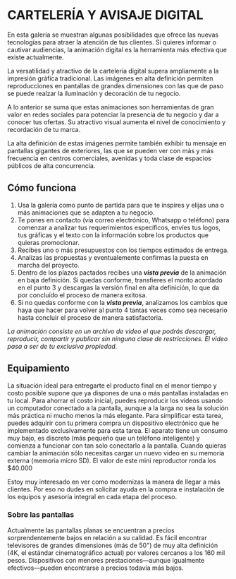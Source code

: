 # CARTELERÍA Y AVISAJE DIGITAL

En esta galería se muestran algunas posibilidades que ofrece las nuevas tecnologías para atraer la atención de tus clientes. Si quieres informar o cautivar audiencias, la animación digital es la herramienta más efectiva que existe actualmente.

La versatilidad y atractivo de la cartelería digital supera ampliamente a la impresión gráfica tradicional. Las imágenes en alta definición permiten reproducciones en pantallas de grandes dimensiones con las que de paso se puede realzar la iluminación y decoración de tu negocio.

A lo anterior se suma que estas animaciones son herramientas de gran valor en redes sociales para potenciar la presencia de tu negocio y dar a conocer tus ofertas. Su atractivo visual aumenta el nivel de conocimiento y recordación de tu marca.

La alta definición de estas imágenes permite también exhibir tu mensaje en pantallas gigantes de exteriores, las que se pueden ver con más y más frecuencia en centros comerciales, avenidas y toda clase de espacios públicos de alta concurrencia. 

## Cómo funciona
1. Usa la galería como punto de partida para que te inspires y elijas una o más animaciones que se adapten a tu negocio. 
2. Te pones en contacto (vía correo electrónico, Whatsapp o teléfono) para comenzar a analizar tus requerimientos específicos, envíes tus logos, tus gráficas y el texto con la información sobre los productos que quieras promocionar.
3. Recibes uno o más presupuestos con los tiempos estimados de entrega. 
4. Analizas las propuestas y eventualemente confirmas la puesta en marcha del proyecto.
4. Dentro de los plazos pactados recibes una **_vista previa_** de la animación en baja definición. Si quedas conforme, transfieres el monto acordado en el punto 3 y descargas la versión final en alta definición, lo que da por concluído el proceso de manera exitosa.
5. Si no quedas conforme con la **_vista previa_**, analizamos los cambios que haya que hacer para volver al punto 4 tantas veces como sea necesario hasta concluir el proceso de manera satisfactoria.

*La animación consiste en un archivo de video el que podrás descargar, reproducir, compartir y publicar sin ninguna clase de restricciones. El video pasa a ser de tu exclusiva propiedad.*

## Equipamiento
La situación ideal para entregarte el producto final en el menor tiempo y costo posible supone que ya dispones de una o más pantallas instaladas en tu local.
Para ahorrar el costo inicial, puedes reproducir los videos usando un computador conectado a la pantalla, aunque a la larga no sea la solución más práctica ni mucho menos la más elegante.
Para simplificar esta tarea, puedes adquirir con tu primera compra un dispositivo electrónico que he implementado exclusivamente para esta tarea. El aparato tiene un consumo muy bajo, es discreto (más pequeño que un teléfono inteligente) y comienza a funcionar con tan solo conectarlo a la pantalla. Cuando quieras cambiar la animación sólo necesitas cargar un nuevo video en su memoria externa (memoria micro SD). El valor de este mini reproductor ronda los $40.000 

Estoy muy interesado en ver como modernizas la manera de llegar a más clientes. Por eso no dudes en solicitar ayuda en la compra e instalación de los equipos y asesoría integral en cada etapa del proceso.

### Sobre las pantallas
Actualmente las pantallas planas se encuentran a precios sorprendentemente bajos en relación a su calidad. Es fácil encontrar televisores de grandes dimensiones (más de 50") de muy alta definición (4K, el estándar cinematográfico actual) por valores cercanos a los 160 mil pesos. Dispositivos con menores prestaciones—aunque igualmente efectivos—pueden encontrarse a precios todavía más bajos.


